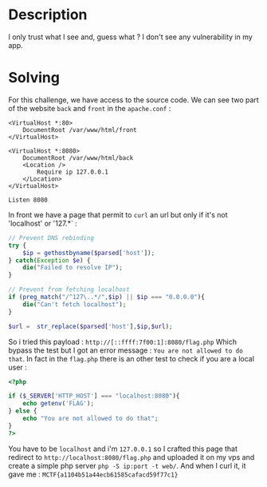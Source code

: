 # Description

I only trust what I see and, guess what ? I don't see any vulnerability in my app. 

# Solving

For this challenge, we have access to the source code. We can see two part of the website `back` and `front` in the `apache.conf` :

```
<VirtualHost *:80>
    DocumentRoot /var/www/html/front
</VirtualHost>

<VirtualHost *:8080>
    DocumentRoot /var/www/html/back
    <Location />
        Require ip 127.0.0.1
    </Location>
</VirtualHost>

Listen 8080
```
In front we have a page that permit to `curl` an url but only if it's not 'localhost' or '127.*` :

```php
// Prevent DNS rebinding
try {
    $ip = gethostbyname($parsed['host']);
} catch(Exception $e) {
    die("Failed to resolve IP");
}

// Prevent from fetching localhost
if (preg_match("/^127\..*/",$ip) || $ip === "0.0.0.0"){
    die("Can't fetch localhost");
}

$url =  str_replace($parsed['host'],$ip,$url);
```

So i tried this payload : `http://[::ffff:7f00:1]:8080/flag.php` Which bypass the test but I got an error message : `You are not allowed to do that`.
In fact in the `flag.php` there is an other test to check if you are a local user :

```php
<?php

if ($_SERVER['HTTP_HOST'] === "localhost:8080"){
    echo getenv('FLAG');
} else {
    echo "You are not allowed to do that";
}
?>
```
You have to be `localhost` and i'm `127.0.0.1` so I crafted this page that redirect to `http://localhost:8080/flag.php` and uploaded it on my vps and create a simple php server `php -S ip:port -t web/`.
And when I curl it, it gave me : `MCTF{a1104b51a44ecb61585cafacd59f77c1}`




